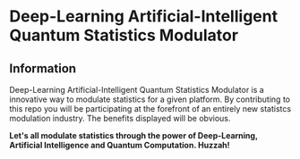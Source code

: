 # Deep-Learning Artificial-Intelligent Quantum Statistics Modulator

## Information

Deep-Learning Artificial-Intelligent Quantum Statistics Modulator is a innovative way to modulate statistics for a given platform. By contributing to this repo you will be participating at the forefront of an entirely new statistcs modulation industry. The benefits displayed will be obvious.

**Let's all modulate statistics through the power of Deep-Learning, Artificial Intelligence and Quantum Computation. Huzzah!**